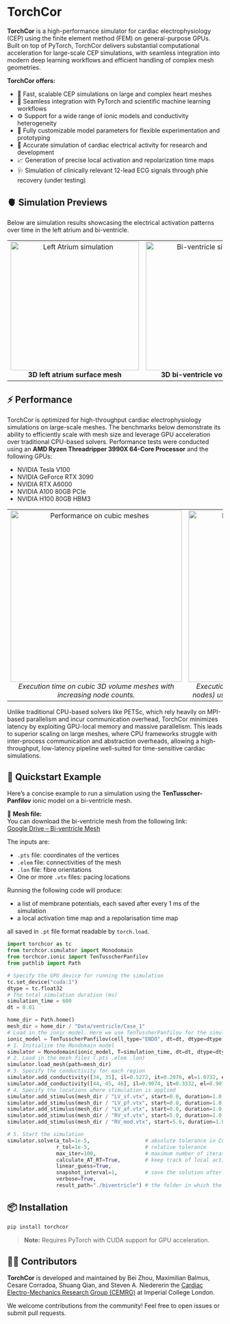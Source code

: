# TorchCor

**TorchCor** is a high-performance simulator for cardiac electrophysiology (CEP) using the finite element method (FEM) on general-purpose GPUs. Built on top of PyTorch, TorchCor delivers substantial computational acceleration for large-scale CEP simulations, with seamless integration into modern deep learning workflows and efficient handling of complex mesh geometries.

**TorchCor offers:**

- 🚀 Fast, scalable CEP simulations on large and complex heart meshes  
- 🔗 Seamless integration with PyTorch and scientific machine learning workflows  
- ⚙️ Support for a wide range of ionic models and conductivity heterogeneity  
- 🔧 Fully customizable model parameters for flexible experimentation and prototyping
- 🎯 Accurate simulation of cardiac electrical activity for research and development  
- 📈 Generation of precise local activation and repolarization time maps  
- 🩺 Simulation of clinically relevant 12-lead ECG signals through phie recovery (under testing)


## 🫀 Simulation Previews
Below are simulation results showcasing the electrical activation patterns over time in the left atrium and bi-ventricle.

<table>
  <tr>
    <td align="center">
      <img src="docs/atrium.gif" alt="Left Atrium simulation" width="300"/><br/>
      <strong>3D left atrium surface mesh</strong>
    </td>
    <td align="center">
      <img src="docs/biv.gif" alt="Bi-ventricle simulation" width="300"/><br/>
      <strong>3D bi-ventricle volume mesh</strong>
    </td>
  </tr>
</table>

## ⚡ Performance

TorchCor is optimized for high-throughput cardiac electrophysiology simulations on large-scale meshes. The benchmarks below demonstrate its ability to efficiently scale with mesh size and leverage GPU acceleration over traditional CPU-based solvers. Performance tests were conducted using an **AMD Ryzen Threadripper 3990X 64-Core Processor** and the following GPUs:

- NVIDIA Tesla V100  
- NVIDIA GeForce RTX 3090  
- NVIDIA RTX A6000  
- NVIDIA A100 80GB PCIe  
- NVIDIA H100 80GB HBM3  

<table>
  <tr>
    <td align="center">
      <img src="docs/performance_cubic.png" alt="Performance on cubic meshes" width="400"/><br/>
      <em>Execution time on cubic 3D volume meshes with increasing node counts.</em>
    </td>
    <td align="center">
      <img src="docs/performance_biv.png" alt="Performance on bi-ventricle mesh" width="400"/><br/>
      <em>Execution time on a bi-ventricle mesh (637,480 nodes) using various CPU cores and GPU devices.</em>
    </td>
  </tr>
</table>

Unlike traditional CPU-based solvers like PETSc, which rely heavily on MPI-based parallelism and incur communication overhead, TorchCor minimizes latency by exploiting GPU-local memory and massive parallelism. This leads to superior scaling on large meshes, where CPU frameworks struggle with inter-process communication and abstraction overheads, allowing a high-throughput, low-latency pipeline well-suited for time-sensitive cardiac simulations.

## 🚀 Quickstart Example

Here’s a concise example to run a simulation using the **TenTusscher-Panfilov** ionic model on a bi-ventricle mesh.

🧩 **Mesh file:**  
You can download the bi-ventricle mesh from the following link:  
[Google Drive – Bi-ventricle Mesh](https://drive.google.com/drive/folders/1_lWTNaTni4GElSSS8tdc8YmbwOZ4PcaK?usp=drive_link)

The inputs are:

- `.pts` file: coordinates of the vertices
- `.elem` file: connectivities of the mesh
- `.lon` file: fibre orientations
- One or more `.vtx` files: pacing locations

Running the following code will produce:  
- a list of membrane potentials, each saved after every 1 ms of the simulation
- a local activation time map and  a repolarisation time map  

all saved in `.pt` file format readable by `torch.load`. 

```python
import torchcor as tc
from torchcor.simulator import Monodomain
from torchcor.ionic import TenTusscherPanfilov
from pathlib import Path

# Specify the GPU device for running the simulation
tc.set_device("cuda:1")
dtype = tc.float32
# The total simulation duration (ms)
simulation_time = 600
dt = 0.01

home_dir = Path.home()
mesh_dir = home_dir / "Data/ventricle/Case_1"
# Load in the ionic model. Here we use TenTussherPanfilov for the simulation on bi-ventricle
ionic_model = TenTusscherPanfilov(cell_type="ENDO", dt=dt, dtype=dtype)
# 1. Initialise the Mondomain model
simulator = Monodomain(ionic_model, T=simulation_time, dt=dt, dtype=dtype)
# 2. Load in the mesh files (.pts .elem .lon)
simulator.load_mesh(path=mesh_dir)
# 3. Specify the conductivity for each region
simulator.add_conductivity([34, 35], il=0.5272, it=0.2076, el=1.0732, et=0.4227)
simulator.add_conductivity([44, 45, 46], il=0.9074, it=0.3332, el=0.9074, et=0.3332)
# 4. Specify the locations where stimulation is applied
simulator.add_stimulus(mesh_dir / "LV_sf.vtx", start=0.0, duration=1.0, intensity=100)
simulator.add_stimulus(mesh_dir / "LV_pf.vtx", start=0.0, duration=1.0, intensity=100)
simulator.add_stimulus(mesh_dir / "LV_af.vtx", start=0.0, duration=1.0, intensity=100)
simulator.add_stimulus(mesh_dir / "RV_sf.vtx", start=5.0, duration=1.0, intensity=100)
simulator.add_stimulus(mesh_dir / "RV_mod.vtx", start=5.0, duration=1.0, intensity=100)

# 5. Start the simulation
simulator.solve(a_tol=1e-5,                  # absolute tolerance in CG
                r_tol=1e-5,                  # relative tolerance
                max_iter=100,                # maximum number of iterations for each CG calculation
                calculate_AT_RT=True,        # keep track of local activation time (LAT)
                linear_guess=True,
                snapshot_interval=1,         # save the solution after every 1 ms
                verbose=True,
                result_path="./biventricle") # the folder in which the results are saved
```

## 📦 Installation

```bash
pip install torchcor
```
> **Note:** Requires PyTorch with CUDA support for GPU acceleration.

## 👩‍💻 Contributors

**TorchCor** is developed and maintained by Bei Zhou, Maximilian Balmus, Cesare Corradoa, Shuang Qian, and Steven A. Niederer​ in the [Cardiac Electro-Mechanics Research Group (CEMRG)](https://www.cemrg.co.uk/) at Imperial College London.

We welcome contributions from the community! Feel free to open issues or submit pull requests.
